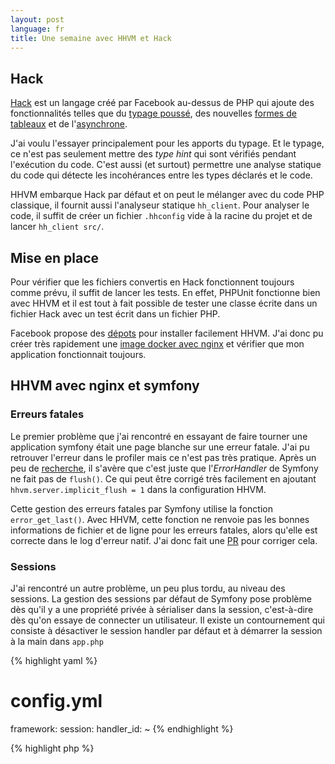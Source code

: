 ```yaml
---
layout: post
language: fr
title: Une semaine avec HHVM et Hack
---
```


## Hack

[Hack](http://hacklang.org/) est un langage créé par Facebook au-dessus de PHP qui ajoute des fonctionnalités telles que
du [typage poussé](http://docs.hhvm.com/manual/en/hack.annotations.php), des nouvelles [formes de tableaux](http://docs.hhvm.com/manual/en/hack.collections.php) et de l'[asynchrone](http://docs.hhvm.com/manual/en/hack.async.php). 

J'ai voulu l'essayer principalement pour les apports du typage.
Et le typage, ce n'est pas seulement mettre des *type hint* qui sont vérifiés pendant l'exécution du code.
C'est aussi (et surtout) permettre une analyse statique du code qui détecte les incohérances entre les types déclarés et le code.

HHVM embarque Hack par défaut et on peut le mélanger avec du code PHP classique, il fournit aussi l'analyseur statique `hh_client`.
Pour analyser le code, il suffit de créer un fichier `.hhconfig` vide à la racine du projet et de lancer `hh_client src/`.

## Mise en place

Pour vérifier que les fichiers convertis en Hack fonctionnent toujours comme prévu, il suffit de lancer les tests.
En effet, PHPUnit fonctionne bien avec HHVM et il est tout à fait possible de tester une classe écrite dans un fichier Hack avec un test écrit dans un fichier PHP.

Facebook propose des [dépots](https://github.com/facebook/hhvm/wiki/Prebuilt-Packages-for-HHVM) pour installer facilement HHVM.
J'ai donc pu créer très rapidement une [image docker avec nginx](https://github.com/adriensamson/docker-images/tree/master/nginx-hhvm) et vérifier que mon application fonctionnait toujours.

## HHVM avec nginx et symfony

### Erreurs fatales

Le premier problème que j'ai rencontré en essayant de faire tourner une application symfony était une page blanche sur une erreur fatale.
J'ai pu retrouver l'erreur dans le profiler mais ce n'est pas très pratique.
Après un peu de [recherche](https://github.com/facebook/hhvm/issues/4818), il s'avère que c'est juste que l'*ErrorHandler* de Symfony ne fait pas de `flush()`.
Ce qui peut être corrigé très facilement en ajoutant `hhvm.server.implicit_flush = 1` dans la configuration HHVM.

Cette gestion des erreurs fatales par Symfony utilise la fonction `error_get_last()`.
Avec HHVM, cette fonction ne renvoie pas les bonnes informations de fichier et de ligne pour les erreurs fatales, alors qu'elle est correcte dans le log d'erreur natif.
J'ai donc fait une [PR](https://github.com/facebook/hhvm/pull/5221) pour corriger cela.

### Sessions

J'ai rencontré un autre problème, un peu plus tordu, au niveau des sessions.
La gestion des sessions par défaut de Symfony pose problème dès qu'il y a une propriété privée à sérialiser dans la session, c'est-à-dire dès qu'on essaye de connecter un utilisateur.
Il existe un contournement qui consiste à désactiver le session handler par défaut et à démarrer la session à la main dans `app.php`

{% highlight yaml %}
# config.yml
framework:
    session:
        handler_id: ~
{% endhighlight %}

{% highlight php %}
<?php // app_dev.php
session_save_path(__DIR__.'/../app/cache/dev/sessions');
session_start();
{% endhighlight %}

Mais c'est quand même mieux de [faire une PR](https://github.com/facebook/hhvm/pull/5212) pour corriger HHVM.

## Et ensuite ?

Ensuite, ce serait intéressant de faire passer tous les tests de Symfony avec HHVM.
Malheureusement, il y a pas mal de boulot et les tests ne sont pas forcément représentatifs de l'utilisation réelle du framework.
Il est sûrement plus simple, et surtout plus efficace, de faire fonctionner des applications complètes.

Donc si vous avez une application que vous voulez passer sur HHVM, contactez-moi !

